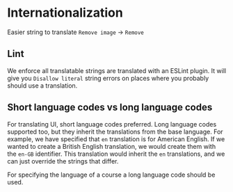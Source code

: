 # Internationalization

Easier string to translate `Remove image` -> `Remove`

## Lint

We enforce all translatable strings are translated with an ESLint plugin. It will give you `Disallow literal` string errors on places where you probably should use a translation.

## Short language codes vs long language codes

For translating UI, short language codes preferred. Long language codes supported too, but they inherit the translations from the base language. For example, we have specified that `en` translation is for American English. If we wanted to create a British English translation, we would create them with the `en-GB` identifier. This translation would inherit the `en` translations, and we can just override the strings that differ.

For specifying the language of a course a long language code should be used.
